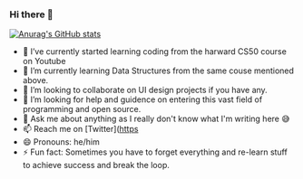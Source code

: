 ### Hi there 👋
[![Anurag's GitHub stats](https://github-readme-stats.vercel.app/api?username=NishaantKrSingh)](https://github.com/anuraghazra/github-readme-stats)
- 🔭 I’ve currently started learning coding from the harward CS50 course on Youtube
- 🌱 I’m currently learning Data Structures from the same couse mentioned above.
- 👯 I’m looking to collaborate on UI design projects if you have any.
- 🤔 I’m looking for help and guidence on entering this vast field of programming and open source.
- 💬 Ask me about anything as I really don't know what I'm writing here 😅
- 📫 Reach me on [Twitter]([https](https://twitter.com/NishaantKrSingh)
- 😄 Pronouns: he/him
- ⚡ Fun fact: Sometimes you have to forget everything and re-learn stuff to achieve success and break the loop.

